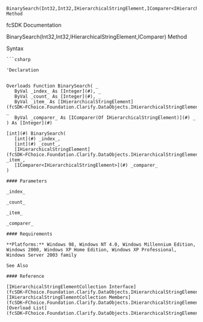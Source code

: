 ﻿     BinarySearch(Int32,Int32,IHierarchicalStringElement,IComparer<IHierarchicalStringElement>) Method                                                   

fcSDK Documentation

BinarySearch(Int32,Int32,IHierarchicalStringElement,IComparer<IHierarchicalStringElement>) Method

Syntax

```vbnet
```csharp

'Declaration
 

Overloads Function BinarySearch( _
   ByVal _index_ As [Integer](#), _
   ByVal _count_ As [Integer](#), _
   ByVal _item_ As [IHierarchicalStringElement](fcSDK~FChoice.Foundation.Clarify.DataObjects.IHierarchicalStringElement.md), _
   ByVal _comparer_ As [IComparer(Of IHierarchicalStringElement)](#) _
) As [Integer](#)

[int](#) BinarySearch( 
   [int](#) _index_,
   [int](#) _count_,
   [IHierarchicalStringElement](fcSDK~FChoice.Foundation.Clarify.DataObjects.IHierarchicalStringElement.md) _item_,
   [IComparer<IHierarchicalStringElement>](#) _comparer_
)

#### Parameters

_index_

_count_

_item_

_comparer_

#### Requirements

**Platforms:** Windows 98, Windows NT 4.0, Windows Millennium Edition, Windows 2000, Windows XP Home Edition, Windows XP Professional, Windows Server 2003 family

See Also

#### Reference

[IHierarchicalStringElementCollection Interface](fcSDK~FChoice.Foundation.Clarify.DataObjects.IHierarchicalStringElementCollection.md)  
[IHierarchicalStringElementCollection Members](fcSDK~FChoice.Foundation.Clarify.DataObjects.IHierarchicalStringElementCollection_members.md)  
[Overload List](fcSDK~FChoice.Foundation.Clarify.DataObjects.IHierarchicalStringElementCollection~BinarySearch.md)